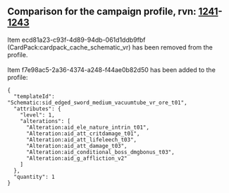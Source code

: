 ## Comparison for the campaign profile, rvn: [1241](https://github.com/PRO100KatYT/FortniteProfileRevisions/tree/main/profiles/campaign/1241%20campaign.json)-[1243](https://github.com/PRO100KatYT/FortniteProfileRevisions/tree/main/profiles/campaign/1243%20campaign.json)

Item ecd81a23-c93f-4d89-94db-061d1ddb9fbf (CardPack:cardpack_cache_schematic_vr) has been removed from the profile.
<br><br>
Item f7e98ac5-2a36-4374-a248-f44ae0b82d50 has been added to the profile:

```
{
  "templateId": "Schematic:sid_edged_sword_medium_vacuumtube_vr_ore_t01",
  "attributes": {
    "level": 1,
    "alterations": [
      "Alteration:aid_ele_nature_intrin_t01",
      "Alteration:aid_att_critdamage_t01",
      "Alteration:aid_att_lifeleech_t03",
      "Alteration:aid_att_damage_t03",
      "Alteration:aid_conditional_boss_dmgbonus_t03",
      "Alteration:aid_g_affliction_v2"
    ]
  },
  "quantity": 1
}
```

<br><br>
